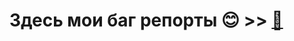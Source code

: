 <h1>Здесь мои баг репорты 😊 >> <a href="https://github.com/Antonborqa/Bug-reports/tree/main/workdir">&#128030;</a></h1>
